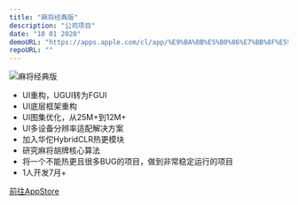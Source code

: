 ```yaml
---
title: "麻将经典版"
description: "公司项目"
date: "10 01 2020"
demoURL: "https://apps.apple.com/cl/app/%E9%BA%BB%E5%B0%86%E7%BB%8F%E5%85%B8%E7%89%88-%E5%8D%95%E6%9C%BA%E5%9B%9B%E5%B7%9D%E6%8C%87%E5%B0%96%E7%BA%A2%E4%B8%AD%E6%89%93%E9%BA%BB%E5%B0%86%E5%B0%8F%E6%B8%B8%E6%88%8F/id1581732727"
repoURL: ""
---
```


![麻将经典版](/unity/mahjong.png)

* UI重构，UGUI转为FGUI  
* UI底层框架重构
* UI图集优化，从25M+到12M+
* UI多设备分辨率适配解决方案
* 加入华佗HybridCLR热更模块  
* 研究麻将胡牌核心算法  
* 将一个不能热更且很多BUG的项目，做到非常稳定运行的项目  
* 1人开发7月+
  
<div class="flex items-center justify-center">
    <a
    href="https://apps.apple.com/cl/app/%E9%BA%BB%E5%B0%86%E7%BB%8F%E5%85%B8%E7%89%88-%E5%8D%95%E6%9C%BA%E5%9B%9B%E5%B7%9D%E6%8C%87%E5%B0%96%E7%BA%A2%E4%B8%AD%E6%89%93%E9%BA%BB%E5%B0%86%E5%B0%8F%E6%B8%B8%E6%88%8F/id1581732727"
    target="_blank"
    class="mx-2 rounded-full bg-orange-300 px-3 py-2 transition-colors duration-300 ease-in-out hover:bg-cyan-200 dark:bg-orange-500 dark:hover:bg-cyan-500"
    >
    前往AppStore
    </a>
</div>
